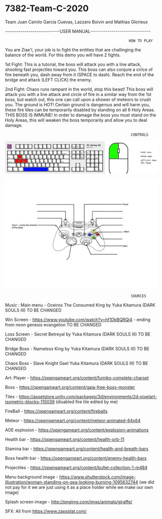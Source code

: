 # 7382-Team-C-2020
Team Juan Camilo Garcia Cuevas, Lazzaro Boivin and Mathias Glorieux


----------------------------USER MANUAL-------------------------------


                                                             HOW TO PLAY

You are Ziae'l, your job is to fight the entities that are challinging the balance of the world. For this demo you will have 2 fights.

1st Fight: This is a tutorial, the boss will attack you with a line attack, shooting fast projectles toward you. This boss can also conjure a cirlce of fire beneath you, dash away from it (SPACE to dash). Reach the end of the bridge and attack (LEFT CLICK) the enemy.

2nd Fight: Chaos runs rampant in the world, stop this beast! This boss will attack you with a line attack and circle of fire in a similar way from the 1st boss, but watch out, this one can call upon a shower of meteors to crush you. The ground is HOT! Certain ground is dangerous and will harm you, these fire tiles can be temporarily disabled by standing on all 6 Holy Areas. THIS BOSS IS IMMUNE! In order to damage the boss you must stand on the Holy Areas, this will weaken the boss temporarily and allow you to deal damage.

                                                              CONTROLS

![](Images/Ziae'lDemo-Final.png)

![](Images/Ziae'l%20scheme%20(controller).jpg)

                                                              SOURCES
                                                              
Music :
Main menu - Oceiros The Consumed King by Yuka Kitamura (DARK SOULS III) TO BE CHANGED

Win Screen - https://www.youtube.com/watch?v=hf1DkBQRQj4 - ending from neon genesis evangelion TO BE CHANGED

Loss Screen - Secret Betreyal by Yuka Kitamura (DARK SOULS III) TO BE CHANGED

Bridge Boss - Nameless King by  Yuka Kitamura (DARK SOULS III) TO BE CHANGED

Chaos Boss - Slave Knight Gael  Yuka Kitamura (DARK SOULS III) TO BE CHANGED

Art:
Player - https://opengameart.org/content/fumiko-complete-charset

Boss - https://opengameart.org/content/gaia-free-boss-monster

Tiles - https://assetstore.unity.com/packages/3d/environments/2d-pixelart-isometric-blocks-115039 (disabled fire tile edited by me)

FireBall - https://opengameart.org/content/fireballs

Meteor - https://opengameart.org/content/meteor-animated-64x64

AOE explosion - https://opengameart.org/content/explosion-animations

Health bar - https://opengameart.org/content/health-orb-11

Stamina bar - https://opengameart.org/content/health-and-breath-bars

Boss health bar - https://opengameart.org/content/enemy-health-bars

Projectiles - https://opengameart.org/content/bullet-collection-1-m484

Menu background image - https://www.shutterstock.com/image-illustration/woman-standing-on-sea-looking-burning-1095632744 (we did not pay for it we are just using it as a place holder while we make our own image)

Splash screen image - http://pngimg.com/imgs/animals/giraffe/

SFX:
All from https://www.zapsplat.com/ 




